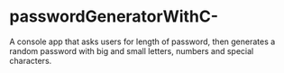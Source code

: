 # passwordGeneratorWithC-
A console app that asks users for length of password, then generates a random password with big and small letters, numbers and special characters.
